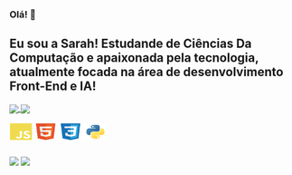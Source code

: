 ### Olá! 👋

<!--**sarahbeirigo/sarahbeirigo** is a ✨ _special_ ✨ repository because its `README.md` (this file) appears on your GitHub profile.-->

## Eu sou a Sarah! Estudande de Ciências Da Computação e apaixonada pela tecnologia, atualmente focada na área de desenvolvimento Front-End e IA!

<a href="https://github.com/anuraghazra/github-readme-stats">
  <img align="center" width="42%" src="https://github-readme-stats.vercel.app/api?username=sarahbeirigo&show_icons=true&theme=midnight-purple&count_private=true" />
</a>
<a href="https://github.com/anuraghazra/github-readme-stats">
  <img align="center" height="169em" src="https://github-readme-stats.vercel.app/api/top-langs/?username=sarahbeirigo&layout=compact&theme=midnight-purple" />
</a>

<div style="display: inline_block"><br>
  <img align="center" alt="Rafa-Js" height="30" width="40" src="https://raw.githubusercontent.com/devicons/devicon/master/icons/javascript/javascript-plain.svg">
  <img align="center" alt="Rafa-HTML" height="30" width="40" src="https://raw.githubusercontent.com/devicons/devicon/master/icons/html5/html5-original.svg">
  <img align="center" alt="Rafa-CSS" height="30" width="40" src="https://raw.githubusercontent.com/devicons/devicon/master/icons/css3/css3-original.svg">
  <img align="center" alt="Rafa-Python" height="30" width="40" src="https://raw.githubusercontent.com/devicons/devicon/master/icons/python/python-original.svg">             
</div>
  
  ##
 
<div> 

  <a href = "mailto:sarahcbeirigo@gmail.com"><img src="https://img.shields.io/badge/Gmail-D14836?style=for-the-badge&logo=gmail&logoColor=white" target="_blank"></a>
  <a href="https://www.linkedin.com/sarahbeirigo" target="_blank"><img src="https://img.shields.io/badge/-LinkedIn-%230077B5?style=for-the-badge&logo=linkedin&logoColor=white" target="_blank"></a> 
  
</div>



